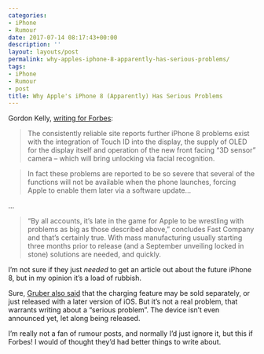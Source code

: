 ```yaml
---
categories:
- iPhone
- Rumour
date: 2017-07-14 08:17:43+00:00
description: ''
layout: layouts/post
permalink: why-apples-iphone-8-apparently-has-serious-problems/
tags:
- iPhone
- Rumour
- post
title: Why Apple's iPhone 8 (Apparently) Has Serious Problems
---
```


<div class="kg-card-markdown">
<p><!-- link[https://www.forbes.com/sites/gordonkelly/2017/07/12/apple-iphone-8-wireless-charging-camera-touch-id-oled/#6154af524278] --></p>
<p>Gordon Kelly, <a href="https://www.forbes.com/sites/gordonkelly/2017/07/12/apple-iphone-8-wireless-charging-camera-touch-id-oled/#6154af524278">writing for Forbes</a>:</p>
<blockquote><p>The consistently reliable site reports further iPhone 8 problems exist with the integration of Touch ID into the display, the supply of OLED for the display itself and operation of the new front facing “3D sensor” camera &#8211; which will bring unlocking via facial recognition.</p></blockquote>
<blockquote><p>In fact these problems are reported to be so severe that several of the functions will not be available when the phone launches, forcing Apple to enable them later via a software update&#8230;</p></blockquote>
<p>&#8230;</p>
<blockquote><p>“By all accounts, it’s late in the game for Apple to be wrestling with problems as big as those described above,” concludes Fast Company and that’s certainly true. With mass manufacturing usually starting three months prior to release (and a September unveiling locked in stone) solutions are needed, and quickly.</p></blockquote>
<p>I&#8217;m not sure if they just <em>needed</em> to get an article out about the future iPhone 8, but in my opinion it&#8217;s a load of rubbish.</p>
<p>Sure, <a href="https://twitter.com/gruber/status/883479434560507905">Gruber also said</a> that the charging feature may be sold separately, or just released with a later version of iOS. But it&#8217;s not a real problem, that warrants writing about a &#8220;serious problem&#8221;. The device isn&#8217;t even announced yet, let along being released.</p>
<p>I&#8217;m really not a fan of rumour posts, and normally I&#8217;d just ignore it, but this if Forbes! I would of thought they&#8217;d had better things to write about.</p>
</div>